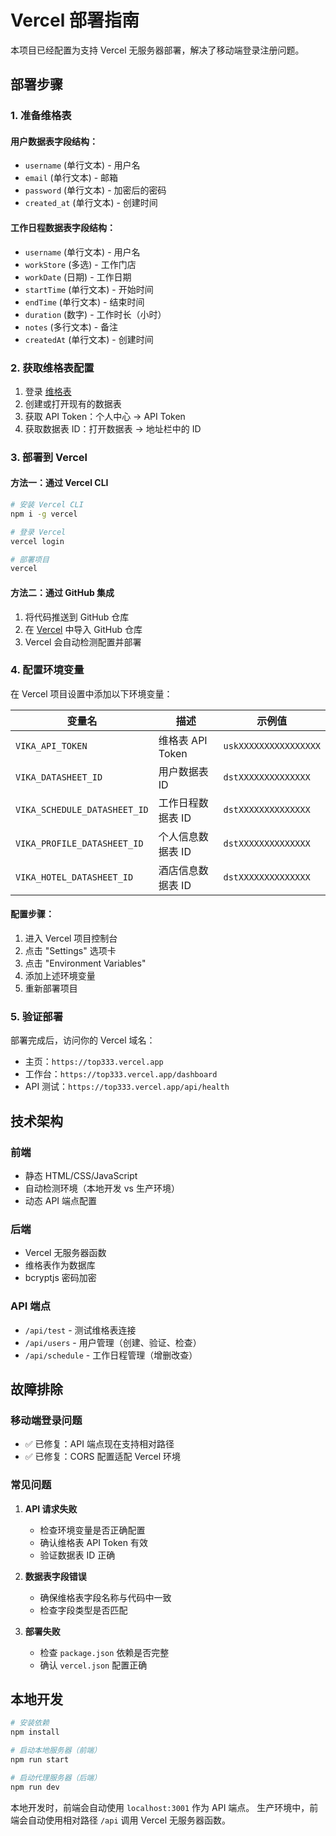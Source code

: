 # Vercel 部署指南

本项目已经配置为支持 Vercel 无服务器部署，解决了移动端登录注册问题。

## 部署步骤

### 1. 准备维格表

#### 用户数据表字段结构：
- `username` (单行文本) - 用户名
- `email` (单行文本) - 邮箱
- `password` (单行文本) - 加密后的密码
- `created_at` (单行文本) - 创建时间

#### 工作日程数据表字段结构：
- `username` (单行文本) - 用户名
- `workStore` (多选) - 工作门店
- `workDate` (日期) - 工作日期
- `startTime` (单行文本) - 开始时间
- `endTime` (单行文本) - 结束时间
- `duration` (数字) - 工作时长（小时）
- `notes` (多行文本) - 备注
- `createdAt` (单行文本) - 创建时间

### 2. 获取维格表配置

1. 登录 [维格表](https://vika.cn)
2. 创建或打开现有的数据表
3. 获取 API Token：个人中心 -> API Token
4. 获取数据表 ID：打开数据表 -> 地址栏中的 ID

### 3. 部署到 Vercel

#### 方法一：通过 Vercel CLI

```bash
# 安装 Vercel CLI
npm i -g vercel

# 登录 Vercel
vercel login

# 部署项目
vercel
```

#### 方法二：通过 GitHub 集成

1. 将代码推送到 GitHub 仓库
2. 在 [Vercel](https://vercel.com) 中导入 GitHub 仓库
3. Vercel 会自动检测配置并部署

### 4. 配置环境变量

在 Vercel 项目设置中添加以下环境变量：

| 变量名 | 描述 | 示例值 |
|--------|------|--------|
| `VIKA_API_TOKEN` | 维格表 API Token | `uskXXXXXXXXXXXXXXXX` |
| `VIKA_DATASHEET_ID` | 用户数据表 ID | `dstXXXXXXXXXXXXXX` |
| `VIKA_SCHEDULE_DATASHEET_ID` | 工作日程数据表 ID | `dstXXXXXXXXXXXXXX` |
| `VIKA_PROFILE_DATASHEET_ID` | 个人信息数据表 ID | `dstXXXXXXXXXXXXXX` |
| `VIKA_HOTEL_DATASHEET_ID` | 酒店信息数据表 ID | `dstXXXXXXXXXXXXXX` |

#### 配置步骤：
1. 进入 Vercel 项目控制台
2. 点击 "Settings" 选项卡
3. 点击 "Environment Variables"
4. 添加上述环境变量
5. 重新部署项目

### 5. 验证部署

部署完成后，访问你的 Vercel 域名：

- 主页：`https://top333.vercel.app`
- 工作台：`https://top333.vercel.app/dashboard`
- API 测试：`https://top333.vercel.app/api/health`

## 技术架构

### 前端
- 静态 HTML/CSS/JavaScript
- 自动检测环境（本地开发 vs 生产环境）
- 动态 API 端点配置

### 后端
- Vercel 无服务器函数
- 维格表作为数据库
- bcryptjs 密码加密

### API 端点
- `/api/test` - 测试维格表连接
- `/api/users` - 用户管理（创建、验证、检查）
- `/api/schedule` - 工作日程管理（增删改查）

## 故障排除

### 移动端登录问题
- ✅ 已修复：API 端点现在支持相对路径
- ✅ 已修复：CORS 配置适配 Vercel 环境

### 常见问题

1. **API 请求失败**
   - 检查环境变量是否正确配置
   - 确认维格表 API Token 有效
   - 验证数据表 ID 正确

2. **数据表字段错误**
   - 确保维格表字段名称与代码中一致
   - 检查字段类型是否匹配

3. **部署失败**
   - 检查 `package.json` 依赖是否完整
   - 确认 `vercel.json` 配置正确

## 本地开发

```bash
# 安装依赖
npm install

# 启动本地服务器（前端）
npm run start

# 启动代理服务器（后端）
npm run dev
```

本地开发时，前端会自动使用 `localhost:3001` 作为 API 端点。
生产环境中，前端会自动使用相对路径 `/api` 调用 Vercel 无服务器函数。